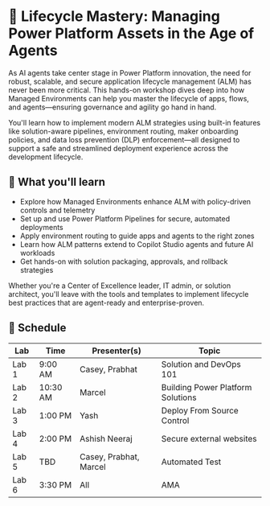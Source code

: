 # 🚀 Lifecycle Mastery: Managing Power Platform Assets in the Age of Agents

As AI agents take center stage in Power Platform innovation, the need for robust, scalable, and secure application lifecycle management (ALM) has never been more critical. This hands-on workshop dives deep into how Managed Environments can help you master the lifecycle of apps, flows, and agents—ensuring governance and agility go hand in hand.

You'll learn how to implement modern ALM strategies using built-in features like solution-aware pipelines, environment routing, maker onboarding policies, and data loss prevention (DLP) enforcement—all designed to support a safe and streamlined deployment experience across the development lifecycle.

## 🎯 What you'll learn

- Explore how Managed Environments enhance ALM with policy-driven controls and telemetry
- Set up and use Power Platform Pipelines for secure, automated deployments
- Apply environment routing to guide apps and agents to the right zones
- Learn how ALM patterns extend to Copilot Studio agents and future AI workloads
- Get hands-on with solution packaging, approvals, and rollback strategies

Whether you're a Center of Excellence leader, IT admin, or solution architect, you'll leave with the tools and templates to implement lifecycle best practices that are agent-ready and enterprise-proven.

## 📅 Schedule

| Lab | Time | Presenter(s) | Topic |
| --- | --- | --- | --- |
| Lab 1 | 9:00 AM | Casey, Prabhat | Solution and DevOps 101 |
| Lab 2 | 10:30 AM | Marcel | Building Power Platform Solutions |
| Lab 3 | 1:00 PM | Yash | Deploy From Source Control |
| Lab 4 | 2:00 PM | Ashish Neeraj | Secure external websites |
| Lab 5 | TBD | Casey, Prabhat, Marcel | Automated Test |
| Lab 6 | 3:30 PM | All | AMA |
